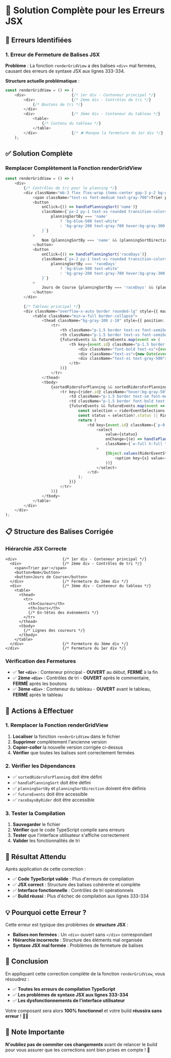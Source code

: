 # 🔧 Solution Complète pour les Erreurs JSX

## 🚨 **Erreurs Identifiées**

### **1. Erreur de Fermeture de Balises JSX**
**Problème** : La fonction `renderGridView` a des balises `<div>` mal fermées, causant des erreurs de syntaxe JSX aux lignes 333-334.

**Structure actuelle problématique** :
```typescript
const renderGridView = () => (
    <div>                    {/* 1er div - Conteneur principal */}
        <div>                {/* 2ème div - Contrôles de tri */}
            {/* Boutons de tri */}
        </div>
        <div>                {/* 3ème div - Conteneur du tableau */}
            <table>
                {/* Contenu du tableau */}
            </table>
        </div>               {/* ❌ Manque la fermeture du 1er div */}
    );
```

## ✅ **Solution Complète**

### **Remplacer Complètement la Fonction renderGridView**

```typescript
const renderGridView = () => (
    <div>
        {/* Contrôles de tri pour le planning */}
        <div className="mb-3 flex flex-wrap items-center gap-3 p-2 bg-gray-50 rounded-lg border">
            <span className="text-xs font-medium text-gray-700">Trier par:</span>
            <button
                onClick={() => handlePlanningSort('name')}
                className={`px-2 py-1 text-xs rounded transition-colors ${
                    planningSortBy === 'name' 
                        ? 'bg-blue-500 text-white' 
                        : 'bg-gray-200 text-gray-700 hover:bg-gray-300'
                }`}
            >
                Nom {planningSortBy === 'name' && (planningSortDirection === 'asc' ? '↑' : '↓')}
            </button>
            <button
                onClick={() => handlePlanningSort('raceDays')}
                className={`px-2 py-1 text-xs rounded transition-colors ${
                    planningSortBy === 'raceDays' 
                        ? 'bg-blue-500 text-white' 
                        : 'bg-gray-200 text-gray-700 hover:bg-gray-300'
                }`}
            >
                Jours de Course {planningSortBy === 'raceDays' && (planningSortDirection === 'asc' ? '↑' : '↓')}
            </button>
        </div>
        
        {/* Tableau principal */}
        <div className="overflow-x-auto border rounded-lg" style={{ maxHeight: '60vh' }}>
            <table className="min-w-full border-collapse">
                <thead className="bg-gray-100 z-10" style={{ position: 'sticky', top: 0 }}>
                    <tr>
                        <th className="p-1.5 border text-xs font-semibold text-gray-600 w-40 z-20" style={{ position: 'sticky', left: 0, backgroundColor: 'inherit' }}>Coureur</th>
                        <th className="p-1.5 border text-xs font-semibold text-gray-600 w-20 z-20" style={{ position: 'sticky', left: '10rem', backgroundColor: 'inherit' }}>Jours</th>
                        {futureEvents && futureEvents.map(event => (
                            <th key={event.id} className="p-1.5 border text-xs font-semibold text-gray-600 min-w-[120px]">
                                <div className="font-bold text-xs">{event.name}</div>
                                <div className="text-xs">{new Date(event.date + 'T12:00:00Z').toLocaleDateString('fr-CA')}</div>
                                <div className="text-xs text-gray-500">({getEventDuration(event)}j)</div>
                            </th>
                        ))}
                    </tr>
                </thead>
                <tbody>
                    {sortedRidersForPlanning && sortedRidersForPlanning.map(rider => (
                        <tr key={rider.id} className="hover:bg-gray-50">
                            <td className="p-1.5 border text-sm font-medium text-gray-800 w-40 z-10" style={{ position: 'sticky', left: 0, backgroundColor: 'inherit' }}>{rider.firstName} {rider.lastName}</td>
                            <td className="p-1.5 border font-bold text-center text-base text-gray-800 w-20 z-10" style={{ position: 'sticky', left: '10rem', backgroundColor: 'inherit' }}>{raceDaysByRider[rider.id] || 0}</td>
                            {futureEvents && futureEvents.map(event => {
                                const selection = riderEventSelections.find(s => s.riderId === rider.id && s.eventId === event.id);
                                const status = selection?.status || RiderEventStatus.NON_RETENU;
                                return (
                                    <td key={event.id} className={`p-0.5 border text-center align-middle ${RIDER_EVENT_STATUS_COLORS[status].split(' ')[0]}`}>
                                        <select
                                            value={status}
                                            onChange={(e) => handlePlanningGridSelectionChange(rider.id, event.id, e.target.value as RiderEventStatus)}
                                            className={`w-full h-full text-center text-xs p-0.5 border-0 rounded appearance-none focus:outline-none focus:ring-1 focus:ring-blue-400 bg-transparent ${RIDER_EVENT_STATUS_COLORS[status].split(' ')[1]}`}
                                        >
                                            {Object.values(RiderEventStatus).map(s => (
                                                <option key={s} value={s} style={{ backgroundColor: '#fff', color: '#000' }}>{s}</option>
                                            ))}
                                        </select>
                                    </td>
                                );
                            })}
                        </tr>
                    ))}
                </tbody>
            </table>
        </div>
    </div>
);
```

## 📋 **Structure des Balises Corrigée**

### **Hiérarchie JSX Correcte**
```
<div>                    {/* 1er div - Conteneur principal */}
  <div>                  {/* 2ème div - Contrôles de tri */}
    <span>Trier par:</span>
    <button>Nom</button>
    <button>Jours de Course</button>
  </div>                 {/* Fermeture du 2ème div */}
  <div>                  {/* 3ème div - Conteneur du tableau */}
    <table>
      <thead>
        <tr>
          <th>Coureur</th>
          <th>Jours</th>
          {/* En-têtes des événements */}
        </tr>
      </thead>
      <tbody>
        {/* Lignes des coureurs */}
      </tbody>
    </table>
  </div>                 {/* Fermeture du 3ème div */}
</div>                   {/* Fermeture du 1er div */}
```

### **Vérification des Fermetures**
- ✅ **1er `<div>`** : Conteneur principal - **OUVERT** au début, **FERMÉ** à la fin
- ✅ **2ème `<div>`** : Contrôles de tri - **OUVERT** après le commentaire, **FERMÉ** après les boutons
- ✅ **3ème `<div>`** : Conteneur du tableau - **OUVERT** avant le tableau, **FERMÉ** après le tableau

## 🎯 **Actions à Effectuer**

### **1. Remplacer la Fonction renderGridView**
1. **Localiser** la fonction `renderGridView` dans le fichier
2. **Supprimer** complètement l'ancienne version
3. **Copier-coller** la nouvelle version corrigée ci-dessus
4. **Vérifier** que toutes les balises sont correctement fermées

### **2. Vérifier les Dépendances**
- ✅ `sortedRidersForPlanning` doit être défini
- ✅ `handlePlanningSort` doit être défini
- ✅ `planningSortBy` et `planningSortDirection` doivent être définis
- ✅ `futureEvents` doit être accessible
- ✅ `raceDaysByRider` doit être accessible

### **3. Tester la Compilation**
1. **Sauvegarder** le fichier
2. **Vérifier** que le code TypeScript compile sans erreurs
3. **Tester** que l'interface utilisateur s'affiche correctement
4. **Valider** les fonctionnalités de tri

## 🚀 **Résultat Attendu**

Après application de cette correction :

- ✅ **Code TypeScript valide** : Plus d'erreurs de compilation
- ✅ **JSX correct** : Structure des balises cohérente et complète
- ✅ **Interface fonctionnelle** : Contrôles de tri opérationnels
- ✅ **Build réussi** : Plus d'échec de compilation aux lignes 333-334

## 💡 **Pourquoi cette Erreur ?**

Cette erreur est typique des problèmes de **structure JSX** :
- **Balises non fermées** : Un `<div>` ouvert sans `</div>` correspondant
- **Hiérarchie incorrecte** : Structure des éléments mal organisée
- **Syntaxe JSX mal formée** : Problèmes de fermeture de balises

## 🎉 **Conclusion**

En appliquant cette correction complète de la fonction `renderGridView`, vous résoudrez :

- ✅ **Toutes les erreurs de compilation TypeScript**
- ✅ **Les problèmes de syntaxe JSX aux lignes 333-334**
- ✅ **Les dysfonctionnements de l'interface utilisateur**

Votre composant sera alors **100% fonctionnel** et votre build **réussira sans erreur** ! 🎯✨

## 📝 **Note Importante**

**N'oubliez pas de commiter ces changements** avant de relancer le build pour vous assurer que les corrections sont bien prises en compte ! 🚀
